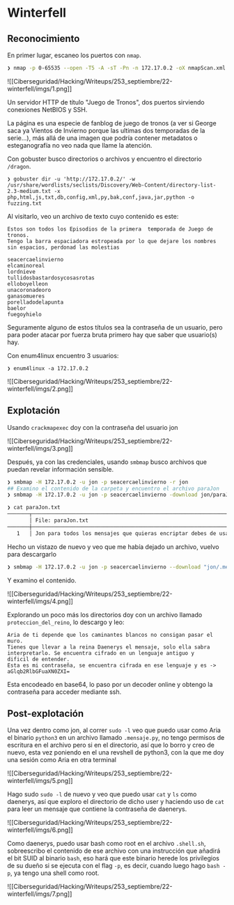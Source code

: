# Winterfell
## Reconocimiento
En primer lugar, escaneo los puertos con `nmap`.
```sh
❯ nmap -p 0-65535 --open -T5 -A -sT -Pn -n 172.17.0.2 -oX nmapScan.xml && xsltproc nmapScan.xml -o nmapScan.html && open nmapScan.html &>/dev/null & disown
```

![[Ciberseguridad/Hacking/Writeups/253_septiembre/22-winterfell/imgs/1.png]]

Un servidor HTTP de título "Juego de Tronos", dos puertos sirviendo conexiones NetBIOS y SSH.

La página es una especie de fanblog de juego de tronos (a ver si George saca ya Vientos de Invierno porque las ultimas dos temporadas de la serie...), más allá de una imagen que podría contener metadatos o esteganografía no veo nada que llame la atención.

Con gobuster busco directorios o archivos y encuentro el directorio `/dragon`.
```
❯ gobuster dir -u 'http://172.17.0.2/' -w /usr/share/wordlists/seclists/Discovery/Web-Content/directory-list-2.3-medium.txt -x php,html,js,txt,db,config,xml,py,bak,conf,java,jar,python -o fuzzing.txt
```
Al visitarlo, veo un archivo de texto cuyo contenido es este:
```
Estos son todos los Episodios de la primera  temporada de Juego de tronos.
Tengo la barra espaciadora estropeada por lo que dejare los nombres sin espacios, perdonad las molestias

seacercaelinvierno
elcaminoreal
lordnieve
tullidosbastardosycosasrotas
elloboyelleon
unacoronadeoro
ganasomueres
porelladodelapunta
baelor
fuegoyhielo
```
Seguramente alguno de estos títulos sea la contraseña de un usuario, pero para poder atacar por fuerza bruta primero hay que saber que usuario(s) hay.

Con enum4linux encuentro 3 usuarios:
```
❯ enum4linux -a 172.17.0.2
```

![[Ciberseguridad/Hacking/Writeups/253_septiembre/22-winterfell/imgs/2.png]]


## Explotación
Usando `crackmapexec` doy con la contraseña del usuario jon

![[Ciberseguridad/Hacking/Writeups/253_septiembre/22-winterfell/imgs/3.png]]

Después, ya con las credenciales, usando `smbmap` busco archivos que puedan revelar información sensible.
```sh
❯ smbmap -H 172.17.0.2 -u jon -p seacercaelinvierno -r jon
## Examino el contenido de la carpeta y encuentro el archivo paraJon
❯ smbmap -H 172.17.0.2 -u jon -p seacercaelinvierno -download jon/paraJon

❯ cat paraJon.txt
───────┬───────────────────────────────────────────────────────────────────────────────────────────────────────────────────────────────
       │ File: paraJon.txt
───────┼───────────────────────────────────────────────────────────────────────────────────────────────────────────────────────────────
   1   │ Jon para todos los mensajes que quieras encriptar debes de usar la herramienta oculta que te he dejado

```
Hecho un vistazo de nuevo y veo que me había dejado un archivo, vuelvo para descargarlo
```sh
❯ smbmap -H 172.17.0.2 -u jon -p seacercaelinvierno --download "jon/.mensaje.py"
```
Y examino el contenido.

![[Ciberseguridad/Hacking/Writeups/253_septiembre/22-winterfell/imgs/4.png]]

Explorando un poco más los directorios doy con un archivo llamado `proteccion_del_reino`, lo descargo y leo:
```
Aria de ti depende que los caminantes blancos no consigan pasar el muro. 
Tienes que llevar a la reina Daenerys el mensaje, solo ella sabra interpretarlo. Se encuentra cifrado en un lenguaje antiguo y
dificil de entender. 
Esta es mi contraseña, se encuentra cifrada en ese lenguaje y es -> aGlqb2RlbGFuaXN0ZXI=
```

Esta encodeado en base64, lo paso por un decoder online y obtengo la contraseña para acceder mediante ssh.
## Post-explotación
Una vez dentro como jon, al correr `sudo -l` veo que puedo usar como Aria el binario `python3` en un archivo llamado `.mensaje.py`, no tengo permisos de escritura en el archivo pero si en el directorio, así que lo borro y creo de nuevo, esta vez poniendo en el una revshell de python3, con la que me doy una sesión como Aria en otra terminal

![[Ciberseguridad/Hacking/Writeups/253_septiembre/22-winterfell/imgs/5.png]]

Hago sudo `sudo -l` de nuevo y veo que puedo usar `cat` y `ls` como daenerys, así que exploro el directorio de dicho user y haciendo uso de `cat` para leer un mensaje que contiene la contraseña de daenerys.

![[Ciberseguridad/Hacking/Writeups/253_septiembre/22-winterfell/imgs/6.png]]

Como daenerys, puedo usar bash como root en el archivo `.shell.sh`, sobreescribo el contenido de ese archivo con una instrucción que añadirá el bit SUID al binario `bash`, eso hará que este binario herede los privilegios de su dueño si se ejecuta con el flag `-p`, es decir, cuando luego hago `bash -p`, ya tengo una shell como root.

![[Ciberseguridad/Hacking/Writeups/253_septiembre/22-winterfell/imgs/7.png]]